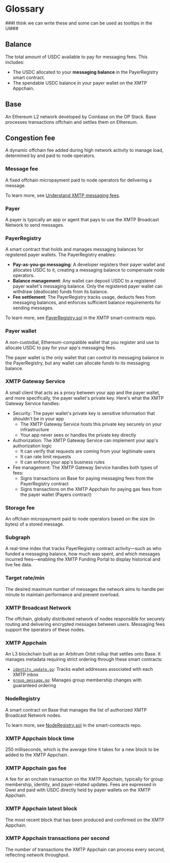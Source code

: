 # Glossary

###I think we can write these and some can be used as tooltips in the UI###

## Balance

The total amount of USDC available to pay for messaging fees. This includes:

- The USDC allocated to your **messaging balance** in the PayerRegistry smart contract.
- The spendable USDC balance in your payer wallet on the XMTP Appchain.

## Base

An Ethereum L2 network developed by Coinbase on the OP Stack. Base processes transactions offchain and settles them on Ethereum.

## Congestion fee

A dynamic offchain fee added during high network activity to manage load, determined by and paid to node operators.

### Message fee

A fixed offchain micropayment paid to node operators for delivering a message.

To learn more, see [Understand XMTP messaging fees](https://file+.vscode-resource.vscode-cdn.net/docs/fund-your-app/fees).

### Payer

A payer is typically an app or agent that pays to use the XMTP Broadcast Network to send messages.

### PayerRegistry

A smart contract that holds and manages messaging balances for registered payer wallets. The PayerRegistry enables:

- **Pay-as-you-go messaging**: A developer registers their payer wallet and allocates USDC to it, creating a messaging balance to compensate node operators.
- **Balance management**: Any wallet can deposit USDC to a registered payer wallet's messaging balance. Only the registered payer wallet can withdraw (deallocate) funds from its balance.
- **Fee settlement**: The PayerRegistry tracks usage, deducts fees from messaging balances, and enforces sufficient balance requirements for sending messages.

To learn more, see [PayerRegistry.sol](https://github.com/xmtp/smart-contracts/blob/6ff95e20acdcfdbf932cb3254ad132daeb3e59e4/src/settlement-chain/PayerRegistry.sol#L38) in the XMTP smart-contracts repo.

### Payer wallet

A non-custodial, Ethereum-compatible wallet that you register and use to allocate USDC to pay for your app's messaging fees.

The payer wallet is the only wallet that can control its messaging balance in the PayerRegistry, but any wallet can allocate funds to its messaging balance.

### XMTP Gateway Service

A small client that acts as a proxy between your app and the payer wallet, and more specifically, the payer wallet's private key. Here's what the XMTP Gateway Service handles:

- Security: The payer wallet's private key is sensitive information that shouldn't be in your app
    - The XMTP Gateway Service hosts this private key securely on your infrastructure
    - Your app never sees or handles the private key directly
- Authorization: The XMTP Gateway Service can implement your app's authorization logic
    - It can verify that requests are coming from your legitimate users
    - It can rate limit requests
    - It can enforce your app's business rules
- Fee management: The XMTP Gateway Service handles both types of fees:
    - Signs transactions on Base for paying messaging fees from the PayerRegistry contract
    - Signs transactions on the XMTP Appchain for paying gas fees from the payer wallet (Payers contract)

### Storage fee

An offchain micropayment paid to node operators based on the size (in bytes) of a stored message.

### Subgraph

A real-time index that tracks PayerRegistry contract activity—such as who funded a messaging balance, how much was spent, and which messages incurred fees—enabling the XMTP Funding Portal to display historical and live fee data.

### Target rate/min

The desired maximum number of messages the network aims to handle per minute to maintain performance and prevent overload.

### XMTP Broadcast Network

The offchain, globally distributed network of nodes responsible for securely routing and delivering encrypted messages between users. Messaging fees support the operators of these nodes.

### XMTP Appchain

An L3 blockchain built as an Arbitrum Orbit rollup that settles onto Base. It manages metadata requiring strict ordering through these smart contracts:

- [`identity_update.go`](https://github.com/xmtp/xmtpd/blob/522d05f5a5d0499157635aba98c3f5b2556470d4/pkg/indexer/app_chain/contracts/identity_update.go): Tracks wallet addresses associated with each XMTP inbox
- [`group_message.go`](https://github.com/xmtp/xmtpd/blob/522d05f5a5d0499157635aba98c3f5b2556470d4/pkg/indexer/app_chain/contracts/group_message.go): Manages group membership changes with guaranteed ordering

### NodeRegistry

A smart contract on Base that manages the list of authorized XMTP Broadcast Network nodes.

To learn more, see [NodeRegistry.sol](https://github.com/xmtp/smart-contracts/blob/6ff95e20acdcfdbf932cb3254ad132daeb3e59e4/src/settlement-chain/NodeRegistry.sol) in the smart-contracts repo.

### XMTP Appchain block time

250 milliseconds, which is the average time it takes for a new block to be added to the XMTP Appchain.

### XMTP Appchain gas fee

A fee for an onchain transaction on the XMTP Appchain, typically for group membership, identity, and payer-related updates. Fees are expressed in Gwei and paid with USDC directly held by payer wallets on the XMTP Appchain.

### XMTP Appchain latest block

The most recent block that has been produced and confirmed on the XMTP Appchain.

### XMTP Appchain transactions per second

The number of transactions the XMTP Appchain can process every second, reflecting network throughput.

